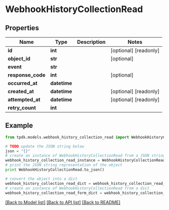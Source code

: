 # WebhookHistoryCollectionRead



## Properties
Name | Type | Description | Notes
------------ | ------------- | ------------- | -------------
**id** | **int** |  | [optional] [readonly] 
**object_id** | **str** |  | [optional] 
**event** | **str** |  | 
**response_code** | **int** |  | [optional] 
**occurred_at** | **datetime** |  | 
**created_at** | **datetime** |  | [optional] [readonly] 
**attempted_at** | **datetime** |  | [optional] [readonly] 
**retry_count** | **int** |  | 

## Example

```python
from tpdk.models.webhook_history_collection_read import WebhookHistoryCollectionRead

# TODO update the JSON string below
json = "{}"
# create an instance of WebhookHistoryCollectionRead from a JSON string
webhook_history_collection_read_instance = WebhookHistoryCollectionRead.from_json(json)
# print the JSON string representation of the object
print WebhookHistoryCollectionRead.to_json()

# convert the object into a dict
webhook_history_collection_read_dict = webhook_history_collection_read_instance.to_dict()
# create an instance of WebhookHistoryCollectionRead from a dict
webhook_history_collection_read_form_dict = webhook_history_collection_read.from_dict(webhook_history_collection_read_dict)
```
[[Back to Model list]](../README.md#documentation-for-models) [[Back to API list]](../README.md#documentation-for-api-endpoints) [[Back to README]](../README.md)


